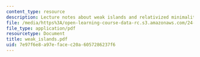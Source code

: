 ```yaml
---
content_type: resource
description: Lecture notes about weak islands and relativized minimality.
file: /media/https%3A/open-learning-course-data-rc.s3.amazonaws.com/24-952-advanced-syntax-spring-2007/7e97f6e8a97efacec20a6057286237f6_weak_islands.pdf
file_type: application/pdf
resourcetype: Document
title: weak_islands.pdf
uid: 7e97f6e8-a97e-face-c20a-6057286237f6
---
```

